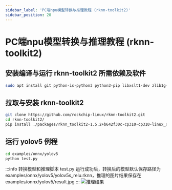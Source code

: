 ```yaml
---
sidebar_label: 'PC端npu模型转换与推理教程 (rknn-toolkit2)'
sidebar_position: 20
---
```


# PC端npu模型转换与推理教程 (rknn-toolkit2)
## 安装编译与运行 rknn-toolkit2 所需依赖及软件
```bash
sudo apt install git python-is-python3 python3-pip libxslt1-dev zlib1g-dev libglib2.0-dev libsm6 libgl1-mesa-glx libprotobuf-dev build-essential adb
```

## 拉取与安装 rknn-toolkit2 
```bash
git clone https://github.com/rockchip-linux/rknn-toolkit2.git
cd rknn-toolkit2/
pip install ./packages/rknn_toolkit2-1.5.2+b642f30c-cp310-cp310-linux_x86_64.whl
```

## 运行 yolov5 例程
<!-- :::info
此脚本是在 PC 模拟器上运行，若需要连板调试请参考
::: -->
```bash
cd examples/onnx/yolov5
python test.py
```
:::info
转换模型和推理脚本 test.py 运行成功后，转换后的模型默认保存路径为 examples/onnx/yolov5/yolov5s_relu.rknn，推理的图片结果保存在 examples/onnx/yolov5/result.jpg
:::
![推理结果](/img/general-tutorial/rknn/result.jpg)

